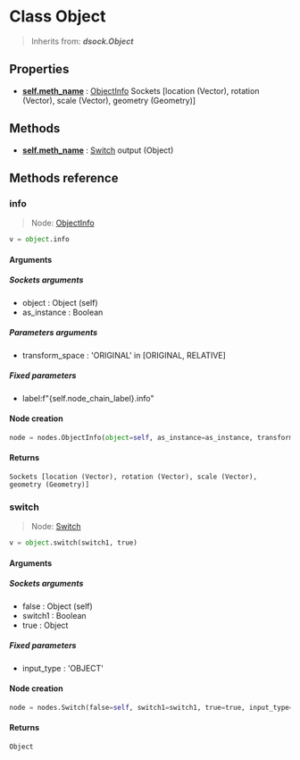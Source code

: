 
# Class Object

> Inherits from: ***dsock.Object***

## Properties



- [**self.meth_name**](#info) : [ObjectInfo](../nodes/ObjectInfo.md) Sockets      [location (Vector), rotation (Vector), scale (Vector), geometry (Geometry)]



## Methods



- [**self.meth_name**](#switch) : [Switch](../nodes/Switch.md) output (Object)



## Methods reference


### info

> Node: [ObjectInfo](../nodes/{self.node_name}.md)

```python
v = object.info
```


#### Arguments


##### Sockets arguments



- object : Object (self)
- as_instance : Boolean



##### Parameters arguments



- transform_space : 'ORIGINAL' in [ORIGINAL, RELATIVE]



##### Fixed parameters



- label:f"{self.node_chain_label}.info"



#### Node creation


```python
node = nodes.ObjectInfo(object=self, as_instance=as_instance, transform_space=transform_space, label=f"{self.node_chain_label}.info")
```


#### Returns

    Sockets [location (Vector), rotation (Vector), scale (Vector), geometry (Geometry)]

### switch

> Node: [Switch](../nodes/{self.node_name}.md)

```python
v = object.switch(switch1, true)
```


#### Arguments


##### Sockets arguments



- false : Object (self)
- switch1 : Boolean
- true : Object



##### Fixed parameters



- input_type : 'OBJECT'



#### Node creation


```python
node = nodes.Switch(false=self, switch1=switch1, true=true, input_type='OBJECT')
```


#### Returns

    Object
